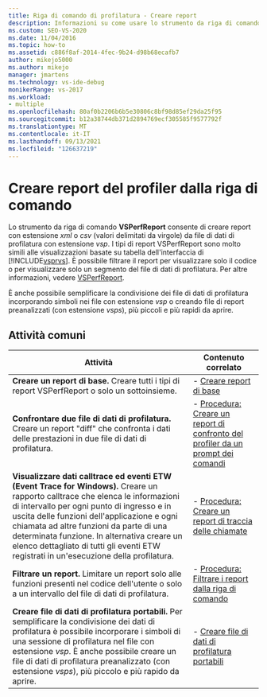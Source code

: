 ```yaml
---
title: Riga di comando di profilatura - Creare report
description: Informazioni su come usare lo strumento da riga di comando VSPerfReport per creare report .xml o .csv (valori delimitati da virgole) dai file di dati di profilatura.
ms.custom: SEO-VS-2020
ms.date: 11/04/2016
ms.topic: how-to
ms.assetid: c886f8af-2014-4fec-9b24-d98b68ecafb7
author: mikejo5000
ms.author: mikejo
manager: jmartens
ms.technology: vs-ide-debug
monikerRange: vs-2017
ms.workload:
- multiple
ms.openlocfilehash: 80af0b2206b6b5e30806c8bf98d85ef29da25f95
ms.sourcegitcommit: b12a38744db371d2894769ecf305585f9577792f
ms.translationtype: MT
ms.contentlocale: it-IT
ms.lasthandoff: 09/13/2021
ms.locfileid: "126637219"
---
```

# <a name="create-profiler-reports-from-the-command-line"></a>Creare report del profiler dalla riga di comando
Lo strumento da riga di comando **VSPerfReport** consente di creare report con estensione *xml* o *csv* (valori delimitati da virgole) da file di dati di profilatura con estensione *vsp*. I tipi di report VSPerfReport sono molto simili alle visualizzazioni basate su tabella dell'interfaccia di [!INCLUDE[vsprvs](../code-quality/includes/vsprvs_md.md)]. È possibile filtrare il report per visualizzare solo il codice o per visualizzare solo un segmento del file di dati di profilatura. Per altre informazioni, vedere [VSPerfReport](../profiling/vsperfreport.md).

 È anche possibile semplificare la condivisione dei file di dati di profilatura incorporando simboli nei file con estensione *vsp* o creando file di report preanalizzati (con estensione *vsps*), più piccoli e più rapidi da aprire.

## <a name="common-tasks"></a>Attività comuni

|Attività|Contenuto correlato|
|----------|---------------------|
|**Creare un report di base.** Creare tutti i tipi di report VSPerfReport o solo un sottoinsieme.|-   [Creare report di base](../profiling/creating-basic-profiling-reports-from-the-command-line.md)|
|**Confrontare due file di dati di profilatura.** Creare un report "diff" che confronta i dati delle prestazioni in due file di dati di profilatura.|-   [Procedura: Creare un report di confronto del profiler da un prompt dei comandi](../profiling/how-to-create-a-profiler-comparison-report-from-a-command-prompt.md)|
|**Visualizzare dati calltrace ed eventi ETW (Event Trace for Windows).** Creare un rapporto calltrace che elenca le informazioni di intervallo per ogni punto di ingresso e in uscita delle funzioni dell'applicazione e ogni chiamata ad altre funzioni da parte di una determinata funzione. In alternativa creare un elenco dettagliato di tutti gli eventi ETW registrati in un'esecuzione della profilatura.|-   [Procedura: Creare un report di traccia delle chiamate](../profiling/how-to-create-a-profiling-tools-call-trace-report.md)|
|**Filtrare un report.** Limitare un report solo alle funzioni presenti nel codice dell'utente o solo a un intervallo del file di dati di profilatura.|-   [Procedura: Filtrare i report dalla riga di comando](../profiling/how-to-filter-reports-from-the-command-line.md)|
|**Creare file di dati di profilatura portabili.** Per semplificare la condivisione dei dati di profilatura è possibile incorporare i simboli di una sessione di profilatura nel file con estensione *vsp*. È anche possibile creare un file di dati di profilatura preanalizzato (con estensione *vsps*), più piccolo e più rapido da aprire.|-   [Creare file di dati di profilatura portabili](../profiling/creating-portable-profiling-data-files-from-the-command-line.md)|
